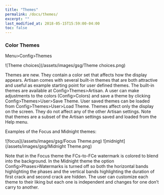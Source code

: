 ```yaml
---
title: "Themes"
permalink: /docs/themes/
excerpt: ""
last_modified_at: 2018-05-15T15:59:00-04:00
toc: false
---
```


### Color Themes

Menu>Config>Themes

![Theme choices](/assets/images/gsg/Theme choices.png)

Themes are new.  They contain a color set that affects how the display appears.  Artisan comes with several built-in themes that are both attractive and useful as example starting point for user defined themes.  The built-in themes are available at Config>Themes>Artisan.  A user can make adjustments to the colors (Config>Colors) and save a theme by clicking Config>Themes>User>Save Theme. User saved themes can be loaded from Config>Themes>User>Load Theme.  Themes affect only the display on the screen.  They do not affect any of the other Artisan settings.  Note that themes are a subset of the Artisan settings saved and loaded from the Help menu.

Examples of the Focus and Midnight themes:

![focus](/assets/images/gsg/Focus Theme.png)
![midnight](/assets/images/gsg/Midnight Theme.png)

Note that in the Focus theme the FCs-to-FCe watermark is colored to blend into the background.  In the Midnight theme the option Config>Phases>Watermarks is turned off so both the horizontal bands highlighting the phases and the vertical bands highlighting the duration of first crack and second crack are hidden.  The user can customize each theme to their liking but each one is independent and changes for one don’t carry to another.

